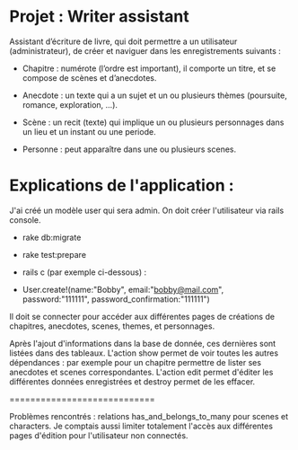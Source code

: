 # Projet : Writer assistant

Assistant d’écriture de livre, qui doit permettre a un utilisateur (administrateur), de créer et naviguer dans les enregistrements suivants :

- Chapitre : numérote (l’ordre est important), il comporte un titre, et se compose de scènes et d’anecdotes.

- Anecdote : un texte qui a un sujet et un ou plusieurs thèmes (poursuite, romance, exploration, …).

- Scène : un recit (texte) qui implique un ou plusieurs personnages dans un lieu et un instant ou une periode.

- Personne : peut apparaître dans une ou plusieurs scenes.




# Explications de l'application : 


J'ai créé un modèle user qui sera admin. On doit créer l'utilisateur via rails console.

- rake db:migrate

- rake test:prepare

- rails c (par exemple ci-dessous) :

- User.create!(name:"Bobby", email:"bobby@mail.com", password:"111111", password_confirmation:"111111")

Il doit se connecter pour accéder aux différentes pages de créations de chapitres, anecdotes, scenes, themes, et personnages.

Après l'ajout d'informations dans la base de donnée, ces dernières sont listées dans des tableaux. L'action show permet de voir toutes les autres dépendances : par exemple pour un chapitre permettre de lister ses anecdotes et scenes correspondantes. L'action edit permet d'éditer les différentes données enregistrées et destroy permet de les effacer.

============================

Problèmes rencontrés : relations has_and_belongs_to_many pour scenes et characters. Je comptais aussi limiter totalement l'accès aux différentes pages d'édition pour l'utilisateur non connectés.
